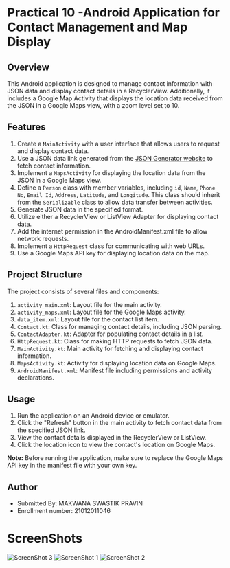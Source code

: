 # Practical 10 -Android Application for Contact Management and Map Display

## Overview

This Android application is designed to manage contact information with JSON data and display contact details in a RecyclerView. Additionally, it includes a Google Map Activity that displays the location data received from the JSON in a Google Maps view, with a zoom level set to 10.

## Features

1. Create a `MainActivity` with a user interface that allows users to request and display contact data.
2. Use a JSON data link generated from the [JSON Generator website](https://app.json-generator.com/) to fetch contact information.
3. Implement a `MapsActivity` for displaying the location data from the JSON in a Google Maps view.
4. Define a `Person` class with member variables, including `id`, `Name`, `Phone No`, `Email Id`, `Address`, `Latitude`, and `Longitude`. This class should inherit from the `Serializable` class to allow data transfer between activities.
5. Generate JSON data in the specified format.
6. Utilize either a RecyclerView or ListView Adapter for displaying contact data.
7. Add the internet permission in the AndroidManifest.xml file to allow network requests.
8. Implement a `HttpRequest` class for communicating with web URLs.
9. Use a Google Maps API key for displaying location data on the map.

## Project Structure

The project consists of several files and components:

1. `activity_main.xml`: Layout file for the main activity.
2. `activity_maps.xml`: Layout file for the Google Maps activity.
3. `data_item.xml`: Layout file for the contact list item.
4. `Contact.kt`: Class for managing contact details, including JSON parsing.
5. `ContactAdapter.kt`: Adapter for populating contact details in a list.
6. `HttpRequest.kt`: Class for making HTTP requests to fetch JSON data.
7. `MainActivity.kt`: Main activity for fetching and displaying contact information.
8. `MapsActivity.kt`: Activity for displaying location data on Google Maps.
9. `AndroidManifest.xml`: Manifest file including permissions and activity declarations.

## Usage

1. Run the application on an Android device or emulator.
2. Click the "Refresh" button in the main activity to fetch contact data from the specified JSON link.
3. View the contact details displayed in the RecyclerView or ListView.
4. Click the location icon to view the contact's location on Google Maps.

**Note:** Before running the application, make sure to replace the Google Maps API key in the manifest file with your own key.

## Author

- Submitted By: MAKWANA SWASTIK PRAVIN
- Enrollment number: 21012011046
  
# ScreenShots

![ScreenShot 3](S3.png)
![ScreenShot 1](S1.png)
![ScreenShot 2](S2.png)



